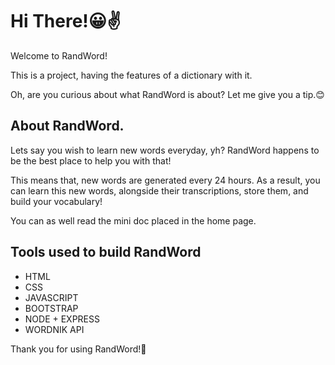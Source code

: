 # Hi There!😀✌️

Welcome to RandWord!

This is a project, having the features of a dictionary with it. 

Oh, are you curious about what RandWord is about? Let me give you a tip.😊

## About RandWord.

Lets say you wish to learn new words everyday, yh? RandWord happens to be the best place to help you with that! 

This means that, new words are generated every 24 hours. As a result, you can learn this new words, alongside their transcriptions, store them, and build your vocabulary!

You can as well read the mini doc placed in the home page.

## Tools used to build RandWord

- HTML
- CSS
- JAVASCRIPT
- BOOTSTRAP
- NODE + EXPRESS
- WORDNIK API

Thank you for using RandWord!🚀
